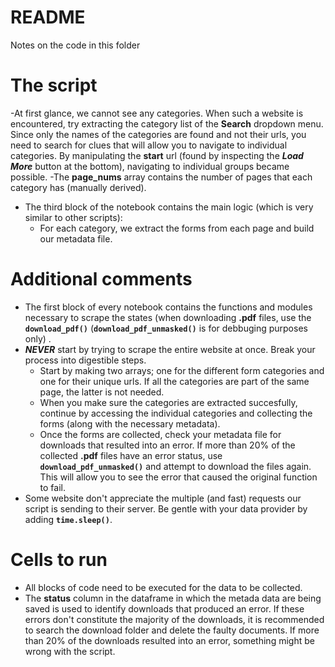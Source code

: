 # README

Notes on the code in this folder

# The script

-At first glance, we cannot see any categories. When such a website is encountered, try extracting the category list of the **Search** dropdown menu. Since only the names of the categories are found and not their urls, you need to search for clues that will allow you to navigate to individual categories. By manipulating the **start** url (found by inspecting the **_Load More_** button at the bottom), navigating to individual groups became possible.
-The **page_nums** array contains the number of pages that each category has (manually derived).

- The third block of the notebook contains the main logic (which is very similar to other scripts):
  - For each category, we extract the forms from each page and build our metadata file.

# Additional comments

- The first block of every notebook contains the functions and modules necessary to scrape the states (when downloading **.pdf** files, use the **`download_pdf()`** (**`download_pdf_unmasked()`** is for debbuging purposes only) .
- **_NEVER_** start by trying to scrape the entire website at once. Break your process into digestible steps.
  - Start by making two arrays; one for the different form categories and one for their unique urls. If all the categories are part of the same page, the latter is not needed.
  - When you make sure the categories are extracted succesfully, continue by accessing the individual categories and collecting the forms (along with the necessary metadata).
  - Once the forms are collected, check your metadata file for downloads that resulted into an error. If more than 20% of the collected **.pdf** files have an error status, use **`download_pdf_unmasked()`** and attempt to download the files again. This will allow you to see the error that caused the original function to fail.
- Some website don't appreciate the multiple (and fast) requests our script is sending to their server. Be gentle with your data provider by adding **`time.sleep()`**.

# Cells to run

- All blocks of code need to be executed for the data to be collected.
- The **status** column in the dataframe in which the metada data are being saved is used to identify downloads that produced an error. If these errors don't constitute the majority of the downloads, it is recommended to search the download folder and delete the faulty documents. If more than 20% of the downloads resulted into an error, something might be wrong with the script.
